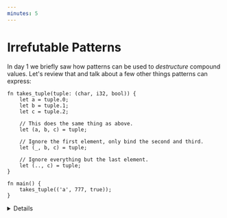 ```yaml
---
minutes: 5
---
```


# Irrefutable Patterns

In day 1 we briefly saw how patterns can be used to _destructure_ compound
values. Let's review that and talk about a few other things patterns can
express:

```rust,editable
fn takes_tuple(tuple: (char, i32, bool)) {
    let a = tuple.0;
    let b = tuple.1;
    let c = tuple.2;

    // This does the same thing as above.
    let (a, b, c) = tuple;

    // Ignore the first element, only bind the second and third.
    let (_, b, c) = tuple;

    // Ignore everything but the last element.
    let (.., c) = tuple;
}

fn main() {
    takes_tuple(('a', 777, true));
}
```

<details>

- All of the demonstrated patterns are _irrefutable_, meaning that they will
  always match the value on the right hand side.

- Patterns are type-specific, including irrefutable patterns. Try adding or
  removing an element to the tuple and look at the resulting compiler errors.

- Variable names are patterns that always match and bind the matched
  value into a new variable with that name.

- `_` is a pattern that always matches any value, discarding the matched value.

- `..` allows you to ignore multiple values at once.

## More to Explore

- You can also demonstrate more advanced usages of `..`, such as ignoring the
  middle elements of a tuple.

  ```rust
  fn takes_tuple(tuple: (char, i32, bool, u8)) {
      let (first, .., last) = tuple;
  }
  ```

- All of these patterns work with arrays as well:

  ```rust
  fn takes_array(array: [u8; 5]) {
      let [first, .., last] = array;
  }
  ```

</details>
